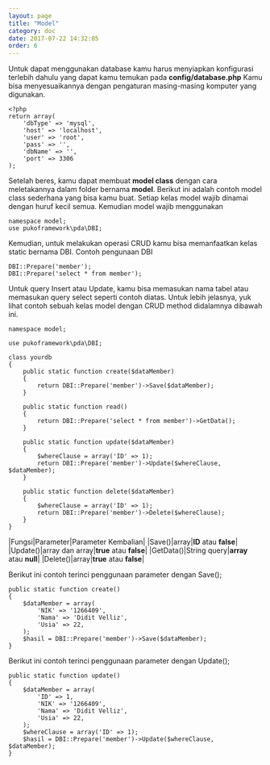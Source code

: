 ```yaml
---
layout: page
title: "Model"
category: doc
date: 2017-07-22 14:32:05
order: 6
---
```




Untuk dapat menggunakan database kamu harus menyiapkan konfigurasi terlebih dahulu yang dapat kamu temukan pada **config/database.php**
Kamu bisa menyesuaikannya dengan pengaturan masing-masing komputer yang digunakan.

```
<?php
return array(
    'dbType' => 'mysql',
    'host' => 'localhost',
    'user' => 'root',
    'pass' => '',
    'dbName' => '',
    'port' => 3306
);
```

Setelah beres, kamu dapat membuat **model class** dengan cara meletakannya dalam folder bernama **model**.
Berikut ini adalah contoh model class sederhana yang bisa kamu buat.
Setiap kelas model wajib dinamai dengan huruf kecil semua. Kemudian model wajib menggunakan

```
namespace model;
use pukoframework\pda\DBI;
```

Kemudian, untuk melakukan operasi CRUD kamu bisa memanfaatkan kelas static bernama DBI. Contoh pengunaan DBI

```
DBI::Prepare('member');
DBI::Prepare('select * from member');
```

Untuk query Insert atau Update, kamu bisa memasukan nama tabel atau memasukan query select seperti contoh diatas.
Untuk lebih jelasnya, yuk lihat contoh sebuah kelas model dengan CRUD method didalamnya dibawah ini.

```
namespace model;

use pukoframework\pda\DBI;

class yourdb
{
    public static function create($dataMember)
    {
        return DBI::Prepare('member')->Save($dataMember);
    }

    public static function read()
    {
        return DBI::Prepare('select * from member')->GetData();
    }

    public static function update($dataMember)
    {
        $whereClause = array('ID' => 1);
        return DBI::Prepare('member')->Update($whereClause, $dataMember);
    }

    public static function delete($dataMember)
    {
        $whereClause = array('ID' => 1);
        return DBI::Prepare('member')->Delete($whereClause);
    }
}
```

|Fungsi|Parameter|Parameter Kembalian|
|Save()|array|**ID** atau **false**|
|Update()|array dan array|**true** atau **false**|
|GetData()|String query|**array** atau **null**|
|Delete()|array|**true** atau **false**|

Berikut ini contoh terinci penggunaan parameter dengan Save();

```
public static function create()
{
    $dataMember = array(
        'NIK' => '1266409',
        'Nama' => 'Didit Velliz',
        'Usia' => 22,
    );
    $hasil = DBI::Prepare('member')->Save($dataMember);
}
```

Berikut ini contoh terinci penggunaan parameter dengan Update();

```
public static function update()
{
    $dataMember = array(
        'ID' => 1,
        'NIK' => '1266409',
        'Nama' => 'Didit Velliz',
        'Usia' => 22,
    );
    $whereClause = array('ID' => 1);
    $hasil = DBI::Prepare('member')->Update($whereClause, $dataMember);
}
```